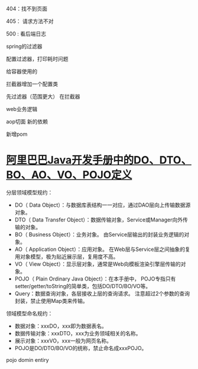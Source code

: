 404：找不到页面

405： 请求方法不对

500 : 看后端日志




spring的过滤器

配置过滤器，打印耗时问题

给容器使用的

拦截器增加一个配置类

先过滤器（范围更大） 在拦截器

web业务逻辑

aop切面 新的依赖

新增pom







# [阿里巴巴Java开发手册中的DO、DTO、BO、AO、VO、POJO定义](https://www.cnblogs.com/EasonJim/p/7967999.html)

分层领域模型规约：

- DO（ Data Object）：与数据库表结构一一对应，通过DAO层向上传输数据源对象。
- DTO（ Data Transfer Object）：数据传输对象，Service或Manager向外传输的对象。
- BO（ Business Object）：业务对象。 由Service层输出的封装业务逻辑的对象。
- AO（ Application Object）：应用对象。 在Web层与Service层之间抽象的复用对象模型，极为贴近展示层，复用度不高。
- VO（ View Object）：显示层对象，通常是Web向模板渲染引擎层传输的对象。
- POJO（ Plain Ordinary Java Object）：在本手册中， POJO专指只有setter/getter/toString的简单类，包括DO/DTO/BO/VO等。
- Query：数据查询对象，各层接收上层的查询请求。 注意超过2个参数的查询封装，禁止使用Map类来传输。

领域模型命名规约：

- 数据对象：xxxDO，xxx即为数据表名。
- 数据传输对象：xxxDTO，xxx为业务领域相关的名称。
- 展示对象：xxxVO，xxx一般为网页名称。
- POJO是DO/DTO/BO/VO的统称，禁止命名成xxxPOJO。

pojo domin  entiry
